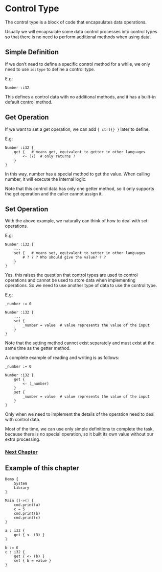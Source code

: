# Control Type
The control type is a block of code that encapsulates data operations.

Usually we will encapsulate some data control processes into control types so that there is no need to perform additional methods when using data.

## Simple Definition
If we don't need to define a specific control method for a while, we only need to use `id:type` to define a control type.

E.g:
```
Number :i32
```
This defines a control data with no additional methods, and it has a built-in default control method.

## Get Operation
If we want to set a get operation, we can add `{ ctrl{} }` later to define.

E.g:
```
Number :i32 {
    get {   # means get, equivalent to getter in other languages
        <- (7)  # only returns 7
    }
}
```
In this way, number has a special method to get the value. When calling number, it will execute the internal logic.

Note that this control data has only one getter method, so it only supports the get operation and the caller cannot assign it.
## Set Operation
With the above example, we naturally can think of how to deal with set operations.

E.g:
```
Number :i32 {
    ...
    set {   # means set, equivalent to setter in other languages
        # ? ? ? Who should give the value? ? ?
    }
}
```
Yes, this raises the question that control types are used to control operations and cannot be used to store data when implementing operations.
So we need to use another type of data to use the control type.

E.g:
```
_number := 0

Number :i32 {
    ...
    set {
        _number = value  # value represents the value of the input
    }
}
```

Note that the setting method cannot exist separately and must exist at the same time as the getter method.

A complete example of reading and writing is as follows:
```
_number := 0

Number :i32 {
    get {
        <- (_number)
    }
    set {
        _number = value  # value represents the value of the input
    }
}
```

Only when we need to implement the details of the operation need to deal with control data.

Most of the time, we can use only simple definitions to complete the task, because there is no special operation, so it built its own value without our extra processing.

### [Next Chapter](package-type.md)

## Example of this chapter
```
Demo {
    System
    Library
}

Main ()->() {
    cmd.print(a)
    c = 5
    cmd.print(b)
    cmd.print(c)
}

a : i32 {
    get { <- (3) }
}

b := 0
c : i32 {
    get { <- (b) }
    set { b = value }
}
```
